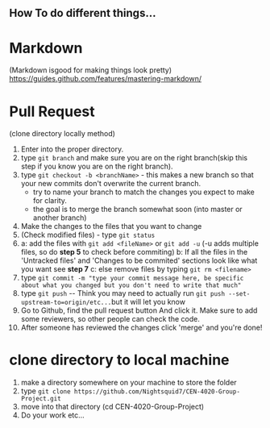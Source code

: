 ## How  To do different things...

# Markdown
(Markdown isgood for making things look pretty)
https://guides.github.com/features/mastering-markdown/

# Pull Request 
(clone directory locally method)
1. Enter into the proper directory. 
2. type `git branch` and make sure you are on the right branch(skip this step if  you know you are on the right branch).
3. type `git checkout -b <branchName>` - this makes a new branch so that your new commits don't overwrite the current branch.
      * try to name your branch to match the changes you expect to make for clarity.
      * the goal is to merge the branch somewhat soon (into master or another branch)
4. Make the changes to the files that you want to change
5. (Check modified files) - type `git status`
6.    a: add the files with `git add <fileName>` or `git add -u` (-u adds multiple files, so do **step 5** to check before commiting)
      b: If all the files in the 'Untracked files' and 'Changes to be commited' sections look like what you want see **step 7**
      c: else remove files by typing `git rm <filename>`
7. type `git commit -m "type your commit message here, be specific about what you changed but you don't need to write that much"`
8. type `git push` -- Think you may need to actually run `git push --set-upstream-to=origin/etc...`but it will let you know
9. Go to Github, find the pull request button And click it. Make sure to add some reviewers, so other people can check the code.
10. After someone has reviewed the changes click 'merge' and you're done!



# clone directory to local machine
1. make a directory somewhere on your machine to store the folder 
2. type `git clone https://github.com/Nightsquid7/CEN-4020-Group-Project.git`
3. move into that directory (cd CEN-4020-Group-Project)
4. Do your work etc...
